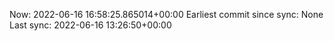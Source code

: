 Now: 2022-06-16 16:58:25.865014+00:00 Earliest commit since sync: None Last sync: 2022-06-16 13:26:50+00:00
